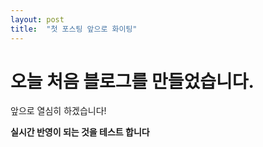 ```yaml
---
layout: post
title:  "첫 포스팅 앞으로 화이팅"
---
```


# 오늘 처음 블로그를 만들었습니다.

앞으로 열심히 하겠습니다!

**실시간 반영이 되는 것을 테스트 합니다**

